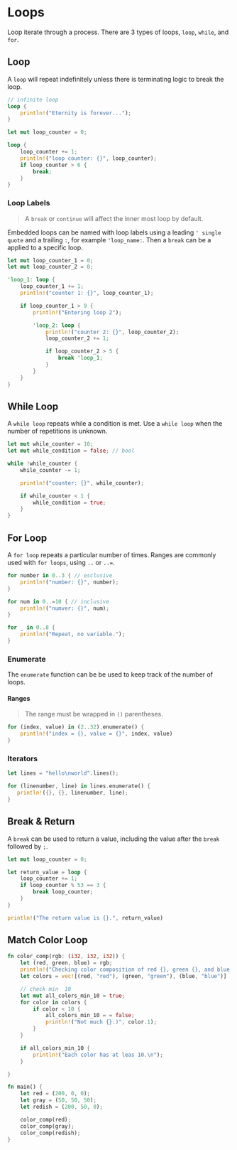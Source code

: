 # Loops

Loop iterate through a process. There are 3 types of loops, `loop`, `while`, and `for`.

## Loop

A `loop` will repeat indefinitely unless there is terminating logic to break the loop. 

```rust
// infinite loop
loop {
    println!("Eternity is forever...");
}

let mut loop_counter = 0;

loop {
    loop_counter += 1;
    println!("loop counter: {}", loop_counter);
    if loop_counter > 6 {
        break;
    }
}
```

### Loop Labels

> A `break` or `continue` will affect the inner most loop by default.

Embedded loops can be named with loop labels using a leading `' single quote` and a trailing `:`, for example `'loop_name:`. Then a `break` can be a applied to a specific loop. 


```rust
let mut loop_counter_1 = 0;
let mut loop_counter_2 = 0;

'loop_1: loop {
    loop_counter_1 += 1;
    println!("counter 1: {}", loop_counter_1);

    if loop_counter_1 > 9 {
        println!("Entering loop 2");

        'loop_2: loop {
            println!("counter 2: {}", loop_counter_2);
            loop_counter_2 += 1;

            if loop_counter_2 > 5 {
                break 'loop_1;
            }
        }
    }
}
```

## While Loop

A `while loop` repeats while a condition is met. Use a `while loop` when the number of repetitions is unknown. 

```rust
let mut while_counter = 10;
let mut while_condition = false; // bool

while !while_counter {
    while_counter -= 1;

    println!("counter: {}", while_counter);

    if while_counter < 1 {
        while_condition = true;
    }
}
```

## For Loop

A `for loop` repeats a particular number of times. Ranges are commonly used with `for loops`, using `..` or `..=`.  

```rust
for number in 0..3 { // esclusive
    println!("number: {}", number);
}

for num in 0..=10 { // inclusive
    println!("numver: {}", num);
}

for _ in 0..8 {
    println!("Repeat, no variable.");
}
```

### Enumerate 

The `enumerate` function can be be used to keep track of the number of loops. 

#### Ranges

> The range must be wrapped in `()` parentheses.

```rust
for (index, value) in (2..32).enumerate() {
    println!("index = {}, value = {}", index, value)
}
```

### Iterators

```rust
let lines = "hello\nworld".lines();

for (linenumber, line) in lines.enumerate() {
   println!({}, {}, linenumber, line);
}
```

## Break & Return 
 
A `break` can be used to return a value, including the value after the `break` followed by `;`.

```rust
let mut loop_counter = 0;

let return_value = loop {
    loop_counter += 1;
    if loop_counter % 53 == 3 {
        break loop_counter;
    }
}

println!("The return value is {}.", return_value)
```

## Match Color Loop

```rust
fn color_comp(rgb: (i32, i32, i32)) {
    let (red, green, blue) = rgb;
    println!("Checking color composition of red {}, green {}, and blue {}.", red, blue, green);
    let colors = vec![(red, "red"), (green, "green"), (blue, "blue")]

    // check min  10
    let mut all_colors_min_10 = true;
    for color in colors {
        if color < 10 {
            all_colors_min_10 = = false;
            println!("Not much {}.)", color.1);
        }
    } 

    if all_colors_min_10 {
        println!("Each color has at leas 10.\n");
    }

}

fn main() {
    let red = (200, 0, 0);
    let gray = (50, 50, 50);
    let redish = (200, 50, 0);

    color_comp(red);
    color_comp(gray);
    color_comp(redish);
}
```
